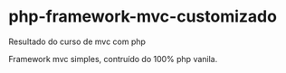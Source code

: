 # php-framework-mvc-customizado
Resultado do curso de mvc com php

Framework mvc simples, contruído do 100% php vanila.


